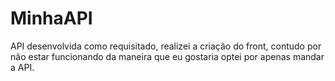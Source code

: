 # MinhaAPI

API desenvolvida como requisitado, realizei a criação do front, contudo por não estar funcionando da maneira que eu gostaria optei por apenas mandar a API.
